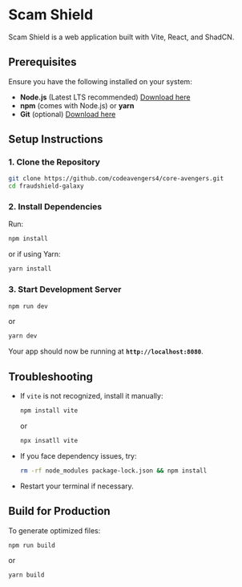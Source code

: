 # Scam Shield

Scam Shield is a web application built with Vite, React, and ShadCN.

## Prerequisites

Ensure you have the following installed on your system:
- **Node.js** (Latest LTS recommended) [Download here](https://nodejs.org/)
- **npm** (comes with Node.js) or **yarn**
- **Git** (optional) [Download here](https://git-scm.com/)

## Setup Instructions

### 1. Clone the Repository
```sh
git clone https://github.com/codeavengers4/core-avengers.git
cd fraudshield-galaxy
```

### 2. Install Dependencies
Run:
```sh
npm install
```
or if using Yarn:
```sh
yarn install
```

### 3. Start Development Server
```sh
npm run dev
```
or
```sh
yarn dev
```
Your app should now be running at **`http://localhost:8080`**.

## Troubleshooting
- If `vite` is not recognized, install it manually:
  ```sh
  npm install vite
  ```
  or
  ```sh
  npx insatll vite
  ```
  
- If you face dependency issues, try:
  ```sh
  rm -rf node_modules package-lock.json && npm install
  ```
- Restart your terminal if necessary.

## Build for Production
To generate optimized files:
```sh
npm run build
```
or
```sh
yarn build
```

